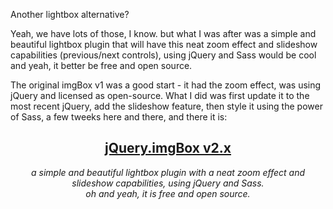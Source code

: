 Another lightbox alternative?

Yeah, we have lots of those, I know. but what I was after was a simple and beautiful lightbox plugin that will have this neat zoom effect and slideshow capabilities (previous/next controls), using jQuery and Sass would be cool and yeah, it better be free and open source.

The original imgBox v1 was a good start - it had the zoom effect, was using jQuery and licensed as open-source.
What I did was first update it to the most recent jQuery, add the slideshow feature, then style it using the power of Sass, a few tweeks here and there, and there it is:
<div align="center">
<a href="http://tsi.github.com/jQuery.imgBox/"><h2>jQuery.imgBox v2.x</h2></a>
<em>a simple and beautiful lightbox plugin with a neat zoom effect and slideshow capabilities, using jQuery and Sass.</em><br>
<em>oh and yeah, it is free and open source.</em>
</div>
